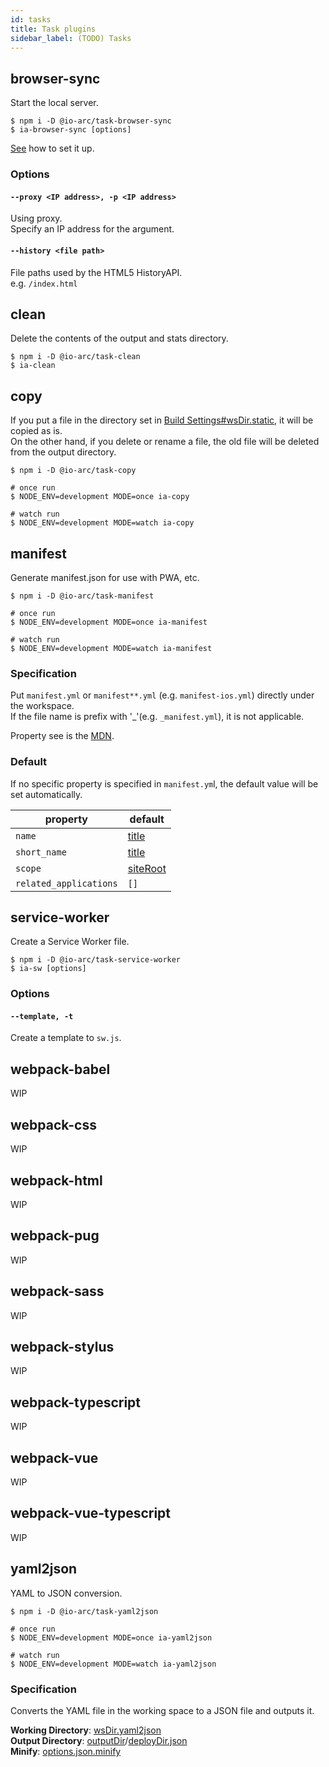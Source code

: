 ```yaml
---
id: tasks
title: Task plugins
sidebar_label: (TODO) Tasks
---
```


## browser-sync

Start the local server.

```shell
$ npm i -D @io-arc/task-browser-sync
$ ia-browser-sync [options]
```

[See](../configuration/browser-sync.md) how to set it up.

### Options

#### `--proxy <IP address>, -p <IP address>`

Using proxy.  
Specify an IP address for the argument.

#### `--history <file path>`

File paths used by the HTML5 HistoryAPI.  
e.g. `/index.html`

## clean

Delete the contents of the output and stats directory.

```shell
$ npm i -D @io-arc/task-clean
$ ia-clean
```

## copy

If you put a file in the directory set in [Build Settings#wsDir.static](../configuration/build.md#wsdirstatic), it will be copied as is.  
On the other hand, if you delete or rename a file, the old file will be deleted from the output directory.

```shell
$ npm i -D @io-arc/task-copy

# once run
$ NODE_ENV=development MODE=once ia-copy

# watch run
$ NODE_ENV=development MODE=watch ia-copy
```

## manifest

Generate manifest.json for use with PWA, etc.

```shell
$ npm i -D @io-arc/task-manifest

# once run
$ NODE_ENV=development MODE=once ia-manifest

# watch run
$ NODE_ENV=development MODE=watch ia-manifest
```

### Specification

Put `manifest.yml` or `manifest**.yml` (e.g. `manifest-ios.yml`) directly under the workspace.  
If the file name is prefix with '\_'(e.g. `_manifest.yml`), it is not applicable.

Property see is the [MDN](https://developer.mozilla.org/ja/docs/Web/Manifest).

### Default

If no specific property is specified in `manifest.ym`l, the default value will be set automatically.

| property               | default                                       |
| ---------------------- | --------------------------------------------- |
| `name`                 | [title][1]                                    |
| `short_name`           | [title][1]                                    |
| `scope`                | [siteRoot](../configuration/site.md#siteroot) |
| `related_applications` | `[]`                                          |

[1]: ../configuration/site.md#title
[2]: https://github.com/lorenwest/node-config

## service-worker

Create a Service Worker file.

```shell
$ npm i -D @io-arc/task-service-worker
$ ia-sw [options]
```

### Options

#### `--template, -t`

Create a template to `sw.js`.

## webpack-babel

WIP

## webpack-css

WIP

## webpack-html

WIP

## webpack-pug

WIP

## webpack-sass

WIP

## webpack-stylus

WIP

## webpack-typescript

WIP

## webpack-vue

WIP

## webpack-vue-typescript

WIP

## yaml2json

YAML to JSON conversion.

```shell
$ npm i -D @io-arc/task-yaml2json

# once run
$ NODE_ENV=development MODE=once ia-yaml2json

# watch run
$ NODE_ENV=development MODE=watch ia-yaml2json
```

### Specification

Converts the YAML file in the working space to a JSON file and outputs it.

**Working Directory**: [wsDir.yaml2json](../configuration/build.md#wsdiryaml2json)  
**Output Directory**: [outputDir](../configuration/build.md#outputdir)/[deployDir.json](../configuration/build.md#deploydirjson)  
**Minify**: [options.json.minify](../configuration/build.md#optionsjsonminify)
